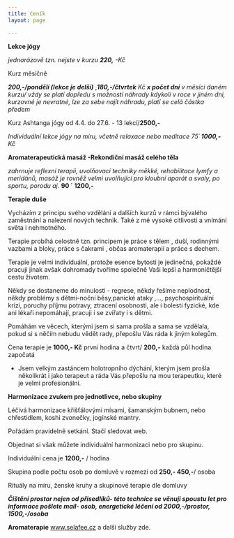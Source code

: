 ```yaml
---
title: Ceník
layout: page

---
```

**Lekce jógy**

_jednorázově tzn. nejste v kurzu **220,** -Kč_

Kurz měsíčně

**_200,-/pondělí (lekce je delší)_** ,**_180,-/čtvrtek_** _Kč **x počet dní** v měsíci daném kurzu/ vždy se platí dopředu s možností náhrady kdykoli v roce v jiném dni, kurzovné je nevratné, lze za sebe najít náhradu, platí se celá částka předem_

Kurz Ashtanga jógy od 4.4. do 27.6. - 13 lekcí/**2500,-**

_Individuální lekce jógy na míru, včetně relaxace nebo meditace 75´ **1000,-** Kč_

**Aromaterapeutická masáž -Rekondiční masáž celého těla**

_zahrnuje reflexní terapii, uvolňovací techniky měkké, rehabilitace lymfy a meridánů, masáž je rovněž velmi uvolňující pro kloubní aparát a svaly, po sportu, porodu aj._  **90 ´ 1200,-**

**Terapie duše**

Vycházím z principu svého vzdělání a dalších kurzů v rámci bývalého zaměstnání a nalezení nových technik. Také z mé vysoké citlivosti a vnímání světa i nehmotného.

 Terapie probíhá celostně tzn. principem je práce s tělem , duší, rodinnými vazbami a bloky, práce s čakrami , občas aromaterapií a práce s dechem.

Terapie je velmi individuální, protože esence bytosti je jedinečná, pokaždé pracuji jinak avšak dohromady tvoříme společně Vaši lepší a harmoničtější cestu životem.

Někdy se dostaneme do minulosti - regrese, někdy řešíme neplodnost, někdy problémy s dětmi-noční běsy,panické ataky ,..., psychospirituální krizi, poruchy příjmu potravy, ztracení osobnosti, ale i bolesti fyzické, kde ani lékaři nepomáhají, pracuji i se zvířaty i s dětmi.

Pomáhám ve věcech, kterými jsem si sama prošla a sama se vzdělala, pokud si s něčím nebudu vědět rady, přepošlu Vás ráda k jiným kolegům.

Cena terapie je **1000,- Kč** první hodina a čtvrt/ **200,-** každá půl hodina započatá

* Jsem velkým zastáncem holotropního dýchání, kterým jsem prošla několikrát i jako terapeut a ráda Vás přepošlu na mou terapeutku, které je velmi profesionální.

**Harmonizace zvukem pro jednotlivce, nebo skupiny**

Léčivá harmonizace křišťálovými mísami, šamanským bubnem, nebo chřestidlem, koshi zvonečky, jogínské mantry.

Pořádám pravidelně setkání. Stačí sledovat web.

Objednat si však můžete individuální harmonizaci nebo pro skupinu.

Individuální cena je **1200,-** / hodina

Skupina podle počtu osob po domluvě v rozmezí od **250,- 450,-**/ osoba

Rituály na míru, ženské kruhy a skupinové terapie dle domluvy

**_Čištění prostor nejen od přisedlíků- této technice se věnuji spoustu let pro informace pošlete mail- osob, energetické léčení od 2000,-/prostor, 1500,-/osoba_**

**Aromaterapie** www.selafee.cz a další služby zde.